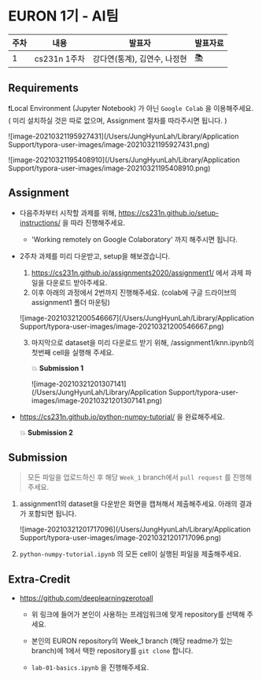 # EURON 1기 - AI팀

| 주차 | 내용         | 발표자                       | 발표자료 |
| ---- | ------------ | ---------------------------- | -------- |
| 1    | cs231n 1주차 | 강다연(통계), 김연수, 나정현 | [📚]()    |



## Requirements

❗️Local Environment (Jupyter Notebook) 가 아닌  `Google Colab` 을 이용해주세요. ( 미리 설치하실 것은 따로 없으며, Assignment 절차를 따라주시면 됩니다. )

![image-20210321195927431](/Users/JungHyunLah/Library/Application Support/typora-user-images/image-20210321195927431.png)

![image-20210321195408910](/Users/JungHyunLah/Library/Application Support/typora-user-images/image-20210321195408910.png)



## Assignment

* 다음주차부터 시작할 과제를 위해, https://cs231n.github.io/setup-instructions/ 을 따라 진행해주세요.
  * 'Working remotely on Google Colaboratory' 까지 해주시면 됩니다.



* 2주차 과제를 미리 다운받고, setup을 해보겠습니다.

  1. https://cs231n.github.io/assignments2020/assignment1/ 에서 과제 파일을 다운로드 받아주세요. 
  2. 이후 아래의 과정에서 2번까지 진행해주세요. (colab에 구글 드라이브의 assignment1 폴더 마운팅)

  ![image-20210321200546667](/Users/JungHyunLah/Library/Application Support/typora-user-images/image-20210321200546667.png)

  3. 마지막으로 dataset을 미리 다운로드 받기 위해, /assignment1/knn.ipynb의 첫번째 cell을 실행해 주세요.

     💥 **Submission 1** 

     ![image-20210321201307141](/Users/JungHyunLah/Library/Application Support/typora-user-images/image-20210321201307141.png)

  

* https://cs231n.github.io/python-numpy-tutorial/ 을 완료해주세요.

  💥 **Submission 2**



## Submission

> 모든 파일을 업로드하신 후 해당 `Week_1`  branch에서  `pull request` 를 진행해주세요.



1. assignment1의 dataset을 다운받은 화면을 캡쳐해서 제출해주세요. 아래의 결과가 포함되면 됩니다.

   ![image-20210321201717096](/Users/JungHyunLah/Library/Application Support/typora-user-images/image-20210321201717096.png)

2. `python-numpy-tutorial.ipynb` 의 모든 cell이 실행된 파일을 제출해주세요.



## Extra-Credit

* https://github.com/deeplearningzerotoall

  * 위 링크에 들어가 본인이 사용하는 프레임워크에 맞게 repository를 선택해 주세요.
  * 본인의 EURON repository의 Week_1 branch (해당 readme가 있는 branch)에 1에서 택한 repository를  `git clone` 합니다.

  * `lab-01-basics.ipynb` 을 진행해주세요. 